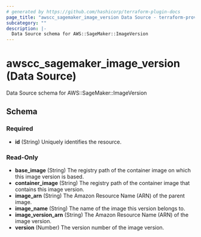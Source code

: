 ```yaml
---
# generated by https://github.com/hashicorp/terraform-plugin-docs
page_title: "awscc_sagemaker_image_version Data Source - terraform-provider-awscc"
subcategory: ""
description: |-
  Data Source schema for AWS::SageMaker::ImageVersion
---
```


# awscc_sagemaker_image_version (Data Source)

Data Source schema for AWS::SageMaker::ImageVersion



<!-- schema generated by tfplugindocs -->
## Schema

### Required

- **id** (String) Uniquely identifies the resource.

### Read-Only

- **base_image** (String) The registry path of the container image on which this image version is based.
- **container_image** (String) The registry path of the container image that contains this image version.
- **image_arn** (String) The Amazon Resource Name (ARN) of the parent image.
- **image_name** (String) The name of the image this version belongs to.
- **image_version_arn** (String) The Amazon Resource Name (ARN) of the image version.
- **version** (Number) The version number of the image version.


